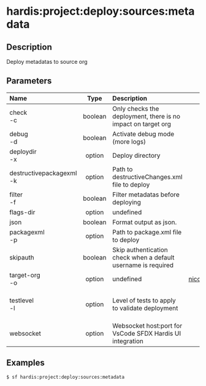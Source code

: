 <!-- This file has been generated with command 'sf hardis:doc:plugin:generate'. Please do not update it manually or it may be overwritten -->
# hardis:project:deploy:sources:metadata

## Description

Deploy metadatas to source org

## Parameters

| Name                         |  Type   | Description                                                   |                Default                 | Required |                                Options                                 |
|:-----------------------------|:-------:|:--------------------------------------------------------------|:--------------------------------------:|:--------:|:----------------------------------------------------------------------:|
| check<br/>-c                 | boolean | Only checks the deployment, there is no impact on target org  |                                        |          |                                                                        |
| debug<br/>-d                 | boolean | Activate debug mode (more logs)                               |                                        |          |                                                                        |
| deploydir<br/>-x             | option  | Deploy directory                                              |                   .                    |          |                                                                        |
| destructivepackagexml<br/>-k | option  | Path to destructiveChanges.xml file to deploy                 |                                        |          |                                                                        |
| filter<br/>-f                | boolean | Filter metadatas before deploying                             |                                        |          |                                                                        |
| flags-dir                    | option  | undefined                                                     |                                        |          |                                                                        |
| json                         | boolean | Format output as json.                                        |                                        |          |                                                                        |
| packagexml<br/>-p            | option  | Path to package.xml file to deploy                            |                                        |          |                                                                        |
| skipauth                     | boolean | Skip authentication check when a default username is required |                                        |          |                                                                        |
| target-org<br/>-o            | option  | undefined                                                     | nicolas.vuillamy@cloudity.com.playnico |          |                                                                        |
| testlevel<br/>-l             | option  | Level of tests to apply to validate deployment                |             RunLocalTests              |          | NoTestRun<br/>RunSpecifiedTests<br/>RunLocalTests<br/>RunAllTestsInOrg |
| websocket                    | option  | Websocket host:port for VsCode SFDX Hardis UI integration     |                                        |          |                                                                        |

## Examples

```shell
$ sf hardis:project:deploy:sources:metadata
```


